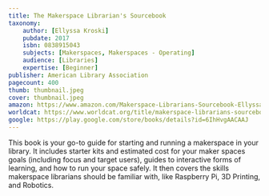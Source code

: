 ```yaml
---
title: The Makerspace Librarian's Sourcebook
taxonomy:
	author: [Ellyssa Kroski]
	pubdate: 2017
	isbn: 0838915043
	subjects: [Makerspaces, Makerspaces - Operating]
	audience: [Libraries]
	expertise: [Beginner]
publisher: American Library Association
pagecount: 400
thumb: thumbnail.jpeg
cover: thumbnail.jpeg
amazon: https://www.amazon.com/Makerspace-Librarians-Sourcebook-Ellyssa-Kroski/dp/0838915043/ref=sr_1_1?keywords=The+Makerspace+Librarian%27s+Sourcebook&qid=1572882714&sr=8-1
worldcat: https://www.worldcat.org/title/makerspace-librarians-sourcebook/oclc/1018399356&referer=brief_results
google: https://play.google.com/store/books/details?id=6IhHvgAACAAJ
---
```

This book is your go-to guide for starting and running a makerspace in your library.  It includes starter kits and estimated cost for your maker spaces goals (including focus and target users), guides to interactive forms of learning, and how to run your space safely. It then covers the skills makerspace librarians should be familiar with, like Raspberry Pi, 3D Printing, and Robotics.